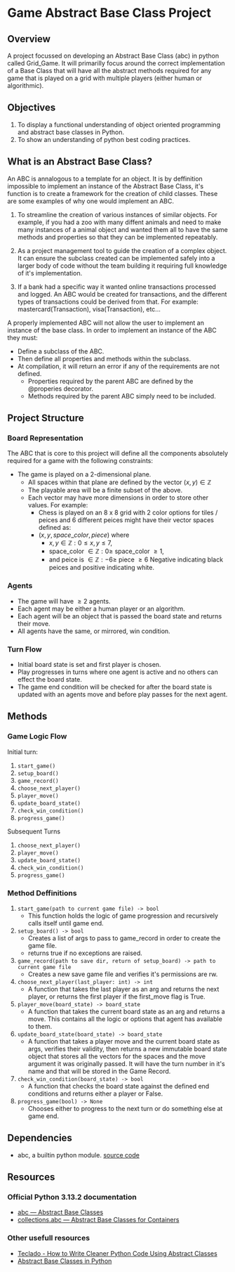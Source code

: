 # Game Abstract Base Class Project

## Overview

A project focussed on developing an Abstract Base Class (abc) in python called Grid_Game. It will primarilly focus around the correct implementation of a Base Class that will have all the abstract methods required for any game that is played on a grid with multiple players (either human or algorithmic).

## Objectives

1. To display a functional understanding of object oriented programming and abstract base classes in Python.
2. To show an understanding of python best coding practices.

## What is an Abstract Base Class?

An ABC is annalogous to a template for an object. It is by deffinition impossible to implement an instance of the Abstract Base Class, it's function is to create a framework for the creation of child classes. These are some examples of why one would implement an ABC.

1. To streamline the creation of various instances of similar objects. For example, if you had a zoo with many diffent animals and need to make many instances of a animal object and wanted them all to have the same methods and properties so that they can be implemented repeatably.

2. As a project management tool to guide the creation of a complex object. It can ensure the subclass created can be implemented safely into a larger body of code without the team building it requiring full knowledge of it's implementation.

3. If a bank had a specific way it wanted online transactions processed and logged. An ABC would be created for transactions, and the different types of transactions could be derived from that. For example: mastercard(Transaction), visa(Transaction), etc...

A properly implemented ABC will not allow the user to implement an instance of the base class. In order to implement an instance of the ABC they must:

- Define a subclass of the ABC.
- Then define all properties and methods within the subclass. 
- At compilation, it will return an error if any of the requirements are not defined.
    - Properties required by the parent ABC are defined by the @properies decorator.
    - Methods required by the parent ABC simply need to be included.

## Project Structure

### Board Representation

The ABC that is core to this project will define all the components absolutely required for a game with the following constraints:

- The game is played on a 2-dimensional plane.
  - All spaces within that plane are defined by the vector $(x,y) \in \mathbb{Z}$
  - The playable area will be a finite subset of the above.
  - Each vector may have more dimensions in order to store other values. For example:
    - Chess is played on an 8 x 8 grid with 2 color options for tiles / peices and 6 different peices might have their vector spaces defined as:
    - $(x, y, space\_color, piece)$ where 
      - $x, y \in \mathbb{Z}: 0 \leq x, y \leq 7$,
      - space_color $\in \mathbb{Z}:0\geq$ space_color $\geq1$,
      - and peice is $\in\mathbb{Z}:-6\geq$ piece $\geq6$ Negative indicating black peices and positive indicating white.

### Agents

- The game will have $\geq2$ agents.
- Each agent may be either a human player or an algorithm.
- Each agent will be an object that is passed the board state and returns their move.
- All agents have the same, or mirrored, win condition.

### Turn Flow

- Initial board state is set and first player is chosen.
- Play progresses in turns where one agent is active and no others can effect the board state.
- The game end condition will be checked for after the board state is updated with an agents move and before play passes for the next agent.

## Methods

### Game Logic Flow

Initial turn:

1. `start_game()`
2. `setup_board()`
3. `game_record()`
4. `choose_next_player()`
5. `player_move()`
6. `update_board_state()`
7. `check_win_condition()`
8. `progress_game()`

Subsequent Turns

1. `choose_next_player()`
2. `player_move()`
3. `update_board_state()`
4. `check_win_condition()`
5. `progress_game()`

### Method Deffinitions

1. `start_game(path to current game file) -> bool`
    - This function holds the logic of game progression and recursively calls itself until game end.
2. `setup_board() -> bool`
    - Creates a list of args to pass to game_record in order to create the game file.
    - returns true if no exceptions are raised.
3. `game_record(path to save dir, return of setup_board) -> path to current game file`
    - Creates a new save game file and verifies it's permissions are rw.
4. `choose_next_player(last_player: int) -> int`
    - A function that takes the last player as an arg and returns the next player, or returns the first player if the first_move flag is True.
5. `player_move(board_state) -> board_state`
    - A function that takes the current board state as an arg and returns a move. This contains all the logic or options that agent has available to them.
6. `update_board_state(board_state) -> board_state`
    - A function that takes a player move and the current board state as args, verifies their validity, then returns a new immutable board state object that stores all the vectors for the spaces and the move argument it was originally passed. It will have the turn number in it's name and that will be stored in the Game Record.
7. `check_win_condition(board_state) -> bool`
    - A function that checks the board state against the defined end conditions and returns either a player or False.
8. `progress_game(bool) -> None`
    - Chooses either to progress to the next turn or do something else at game end.

## Dependencies

- abc, a builtin python module. [source code](https://github.com/python/cpython/tree/3.13/Lib/abc.py)

## Resources

### Official Python 3.13.2 documentation

- [abc — Abstract Base Classes](https://docs.python.org/3/library/abc.html)
- [collections.abc — Abstract Base Classes for Containers](https://docs.python.org/3/library/collections.abc.html)

### Other usefull resources

- [Teclado - How to Write Cleaner Python Code Using Abstract Classes](https://blog.teclado.com/python-abc-abstract-base-classes/)
- [Abstract Base Classes in Python](https://earthly.dev/blog/abstract-base-classes-python/)

